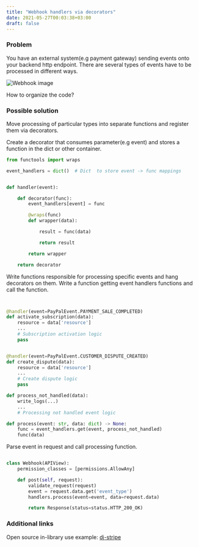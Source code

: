 ```yaml
---
title: "Webhook handlers via decorators"
date: 2021-05-27T00:03:38+03:00
draft: false
---
```


### Problem
You have an external system(e.g payment gateway) sending events onto your backend http endpoint.
There are several types of events have to be processed in different ways.

![Webhook image](https://skonik.github.io/python-software-patterns/webhook-handler/images/webhook_handlers/external_system.png)

How to organize the code?

### Possible solution
Move processing of particular types into separate functions and register them via decorators.


Create a decorator that consumes parameter(e.g event) and stores a function in the dict or other container.

```python
from functools import wraps

event_handlers = dict()  # Dict  to store event -> func mappings


def handler(event):

    def decorator(func):
        event_handlers[event] = func

        @wraps(func)
        def wrapper(data):

            result = func(data)

            return result

        return wrapper

    return decorator

```

Write functions responsible for processing specific events and hang decorators on them.
Write a function getting event handlers functions and call the function.

```python


@handler(event=PayPalEvent.PAYMENT_SALE_COMPLETED)
def activate_subscription(data):
    resource = data['resource']
    ...
    # Subscription activation logic
    pass


@handler(event=PayPalEvent.CUSTOMER_DISPUTE_CREATED)
def create_dispute(data):
    resource = data['resource']
    ...
    # Create dispute logic
    pass

def process_not_handled(data):
    write_logs(...)
    ...
    # Processing not handled event logic

def process(event: str, data: dict) -> None:
    func = event_handlers.get(event, process_not_handled)
    func(data)

```


Parse event in request and call processing function.

```python

class Webhook(APIView):
    permission_classes = [permissions.AllowAny]

    def post(self, request):
        validate_request(request)
        event = request.data.get('event_type')
        handlers.process(event=event, data=request.data)

        return Response(status=status.HTTP_200_OK)
```

### Additional links
Open source in-library use example: [dj-stripe](https://github.com/dj-stripe/dj-stripe/blob/master/djstripe/event_handlers.py)

